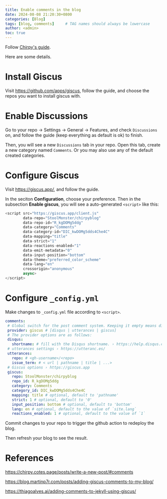 ```yaml
---
title: Enable comments in the blog
date: 2024-08-08 21:20:30+0800
categories: [Blog]
tags: [blog, comments]     # TAG names should always be lowercase
author: <admin> 
toc: true
---
```


Follow [Chirpy's guide](https://chirpy.cotes.page/posts/write-a-new-post/#comments).

Here are some details.

# Install Giscus

Visit <https://github.com/apps/giscus>, follow the guide, and choose the repos you want to install giscus with.

# Enable Discussions

Go to your repo -> Settings -> General -> Features, and check ``Discussions`` on, and follow the guide (keep everything as default is ok) to finish.

Then, you will see a new ``Discussions`` tab in your repo. Open this tab, create a new category named ``Comments``. Or you may also use any of the default created categories.

# Configure Giscus

Visit <https://giscus.app/>, and follow the guide.

In the seciton **Configuration**, choose your preference. Then in the subsection **Enable giscus**, you will see a auto-generated ``<script>`` like this:

``` js
<script src="https://giscus.app/client.js"
        data-repo="StoolMonster/chirpyblog"
        data-repo-id="R_kgDOMg5ddg"
        data-category="Comments"
        data-category-id="DIC_kwDOMg5dds4Che4C"
        data-mapping="title"
        data-strict="1"
        data-reactions-enabled="1"
        data-emit-metadata="0"
        data-input-position="bottom"
        data-theme="preferred_color_scheme"
        data-lang="en"
        crossorigin="anonymous"
        async>
</script>
```

# Configure ``_config.yml``

Make changes to ``_config.yml`` file according to ``<script>``.

 ``` yml
comments:
  # Global switch for the post comment system. Keeping it empty means disabled.
  provider: giscus # [disqus | utterances | giscus]
  # The provider options are as follows:
  disqus:
    shortname: # fill with the Disqus shortname. › https://help.disqus.com/en/articles/1717111-what-s-a-shortname
  # utterances settings › https://utteranc.es/
  utterances:
    repo: # <gh-username>/<repo>
    issue_term: # < url | pathname | title | ...>
  # Giscus options › https://giscus.app
  giscus:
    repo: StoolMonster/chirpyblog
    repo_id: R_kgDOMg5ddg
    category: Comments
    category_id: DIC_kwDOMg5dds4Che4C
    mapping: title # optional, default to 'pathname'
    strict: 1 # optional, default to '0'
    input_position: bottom # optional, default to 'bottom'
    lang: en # optional, default to the value of `site.lang`
    reactions_enabled: 1 # optional, default to the value of `1`
 ```

 Commit changes to your repo to trigger the github action to redeploy the blog.
 
 Then refresh your blog to see the result.


# References

<https://chirpy.cotes.page/posts/write-a-new-post/#comments>

<https://blog.martinp7r.com/posts/adding-giscus-comments-to-my-blog/>

<https://thiagoalves.ai/adding-comments-to-jekyll-using-giscus/>
